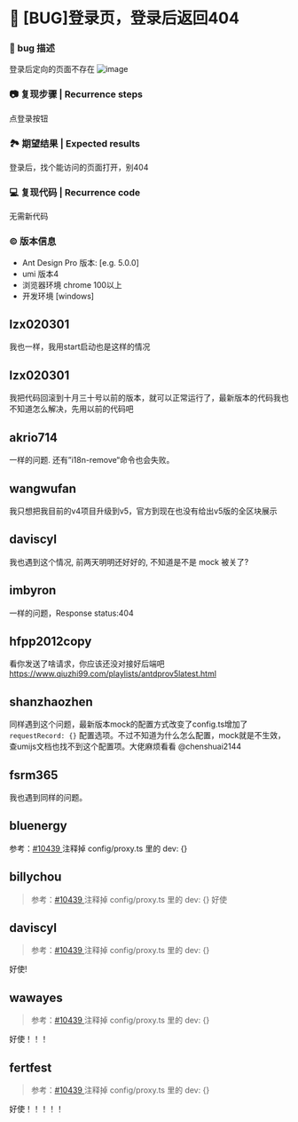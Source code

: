 # 🐛 [BUG]登录页，登录后返回404

### 🐛 bug 描述

登录后定向的页面不存在
![image](https://user-images.githubusercontent.com/12657738/207793639-12b59287-e65f-4db7-aba2-3b12f39cc6c7.png)

### 📷 复现步骤 | Recurrence steps

点登录按钮

### 🏞 期望结果 | Expected results

登录后，找个能访问的页面打开，别404

### 💻 复现代码 | Recurrence code

无需新代码

### © 版本信息

- Ant Design Pro 版本: [e.g. 5.0.0]
- umi 版本4
- 浏览器环境 chrome 100以上
- 开发环境 [windows]

## lzx020301

我也一样，我用start启动也是这样的情况

## lzx020301

我把代码回滚到十月三十号以前的版本，就可以正常运行了，最新版本的代码我也不知道怎么解决，先用以前的代码吧

## akrio714

一样的问题. 还有”i18n-remove“命令也会失败。

## wangwufan

我只想把我目前的v4项目升级到v5，官方到现在也没有给出v5版的全区块展示

## daviscyl

我也遇到这个情况, 前两天明明还好好的, 不知道是不是 mock 被关了?

## imbyron

一样的问题，Response status:404

## hfpp2012copy

看你发送了啥请求，你应该还没对接好后端吧 https://www.qiuzhi99.com/playlists/antdprov5latest.html

## shanzhaozhen

同样遇到这个问题，最新版本mock的配置方式改变了config.ts增加了 `requestRecord: {}` 配置选项。不过不知道为什么怎么配置，mock就是不生效，查umijs文档也找不到这个配置项。大佬麻烦看看 @chenshuai2144

## fsrm365

我也遇到同样的问题。

## bluenergy

参考：[#10439 ](https://github.com/ant-design/ant-design-pro/issues/10439#issuecomment-1350535122)
注释掉 config/proxy.ts 里的 dev: {}

## billychou

> 参考：[#10439 ](https://github.com/ant-design/ant-design-pro/issues/10439#issuecomment-1350535122) 注释掉 config/proxy.ts 里的 dev: {}
> 好使

## daviscyl

> 参考：[#10439 ](https://github.com/ant-design/ant-design-pro/issues/10439#issuecomment-1350535122)
> 注释掉 config/proxy.ts 里的 dev: {}

好使!

## wawayes

> 参考：[#10439 ](https://github.com/ant-design/ant-design-pro/issues/10439#issuecomment-1350535122) 注释掉 config/proxy.ts 里的 dev: {}

好使！！！

## fertfest

> 参考：[#10439 ](https://github.com/ant-design/ant-design-pro/issues/10439#issuecomment-1350535122) 注释掉 config/proxy.ts 里的 dev: {}

好使！！！！！
